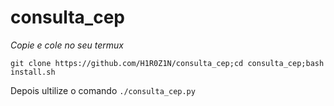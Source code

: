 # consulta_cep
*Copie e cole no seu termux*
```
git clone https://github.com/H1R0Z1N/consulta_cep;cd consulta_cep;bash install.sh
```
Depois ultilize o comando `./consulta_cep.py`
